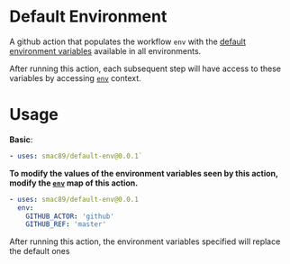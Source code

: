 # Default Environment
A github action that populates the workflow `env` with the [default environment variables](https://help.github.com/en/actions/automating-your-workflow-with-github-actions/using-environment-variables#default-environment-variables) available in all environments.

After running this action, each subsequent step will have access to these variables by accessing [`env`](https://help.github.com/en/actions/automating-your-workflow-with-github-actions/contexts-and-expression-syntax-for-github-actions#contexts) context.

# Usage

**Basic**:

```yaml
- uses: smac89/default-env@0.0.1`
```

**To modify the values of the environment variables seen by this action, modify the [`env`](https://help.github.com/en/actions/automating-your-workflow-with-github-actions/workflow-syntax-for-github-actions#jobsjob_idstepsenv) map of this action.**

```yaml
- uses: smac89/default-env@0.0.1
  env:
    GITHUB_ACTOR: 'github'
    GITHUB_REF: 'master'
```

After running this action, the environment variables specified will replace the default ones
